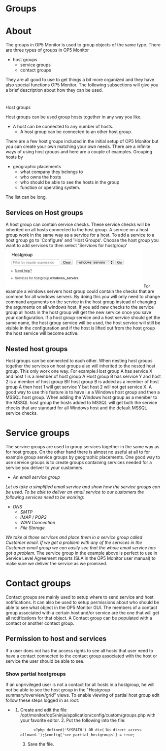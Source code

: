 # Groups

# About

The groups in OP5 Monitor is used to group objects of the same type. There are three types of groups in OP5 Monitor

- host groups
  - service groups
  - contact groups

They are all good to use to get things a bit more organized and they have also special functions OP5 Monitor.
The following subsections will give you a brief description about how they can be used.

#
Host groups

Host groups can be used group hosts together in any way you like.

- A host can be connected to any number of hosts.
  - A host group can be connected to an other host group.

There are a few host groups included in the initial setup of OP5 Monitor but you can create your own matching your own needs.
 There are a infinite ways of using host groups and here are a couple of examples.
 Grouping hosts by

- geographic placements
  - what company they belongs to
  - who owns the hosts
  - who should be able to see the hosts in the group
  - function or operating system.

The list can be long.

## Services on Host groups

A host group can contain service checks. These service checks will be inherited on all hosts connected to the host group.
 A service on a host group work in the same way as a service for a host.
 To add a service to a host group go to 'Configure' and 'Host Groups'. Choose the host group you want to add services to then select 'Services for hostgroup'
![](attachments/16482399/16679417.png)
 For example a windows servers host group could contain the checks that are common for all windows servers. By doing this you will only need to change command arguments on the service in the host group instead of changing the arguments on all windows host.
 If you add new checks to the service group all hosts in the host group will get the new service once you save your configuration.
 If a host group service and a host service should get the same name, the host group service will be used, the host service will still be visible in the configuration and if the host is lifted out from the host group the host service will become active.

## Nested host groups

Host groups can be connected to each other.
 When nesting host groups together the services on host groups also will inherited to the nested host group. This only work one way.
 For example:Host group A has service X and host 1 is a member of host group A Host group B has service Y and host 2 is a member of host group BIf host group B is added as a member of host group A then host 1 will get service Y but host 2 will not get service X.
 A good way to use this feature is to have i.e a Windows host group and then a MSSQL host group. When adding the Windows host group as a member to the MSSQL host group the hosts added to MSSQL will get both the service checks that are standard for all Windows host and the default MSSQL service checks.

# Service groups

The service groups are used to group services together in the same way as for host groups. On the other hand there is almost no useful at all to for example group service groups by geographic placements.
 One good way to use service groups is to create groups containing services needed for a service you deliver to your customers.

- *An email service group*

*Let us take a simplified email service and show how the service groups can be used.*
 *To be able to deliver an email service to our customers the following services need to be working:*

- *DNS*
  - *SMTP*
  - *IMAP / POP3*
  - *WAN Connection*
  - *File Storage*

*We take al those services and place them in a service group called Customer email.*
 *If we get a problem with any of the services in the Customer email group we can easily see that the whole email service has got a problem.*
 The service group in the example above is perfect to use in Service Level Agreement reports (SLA in the OP5 Monitor user manual) to make sure we deliver the service as we promised.

# Contact groups

Contact groups are mainly used to setup where to send service and host notifications. It can also be used to setup permissions about who should be able to see what object in the OP5 Monitor GUI.
 The members of a contact group associated with a certain host and/or service are the one that will get all notifications for that object.
 A Contact group can be populated with a contact or another contact group.

## Permission to host and services

If a user does not has the access rights to see all hosts that user need to have a contact connected to the contact group associated with the host or service the user should be able to see.

### Show partial hostgroups

If an unprivileged user is not a contact for all hosts in a hostgroup, he will not be able to see the host group in the "Hostgroup summary/overview/grid" views.
 To enable viewing of partial host group edit follow these steps logged in as root:

- 1.  Create and edit the file /opt/monitor/op5/ninja/application/config/custom/groups.php with your favorite editor.
        2.  Put the following into the file:

                <?php defined('SYSPATH') OR die('No direct access allowed.');$config['see_partial_hostgroups'] = true;

        3.  Save the file.
